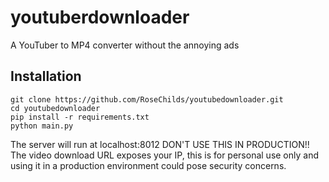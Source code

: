 
# youtuberdownloader
A YouTuber to MP4 converter without the annoying ads

## Installation

    git clone https://github.com/RoseChilds/youtubedownloader.git
    cd youtubedownloader
    pip install -r requirements.txt
    python main.py
   The server will run at localhost:8012
   DON'T USE THIS IN PRODUCTION!! The video download URL exposes your IP, this is for personal use only and using it in a production environment could pose security concerns.
